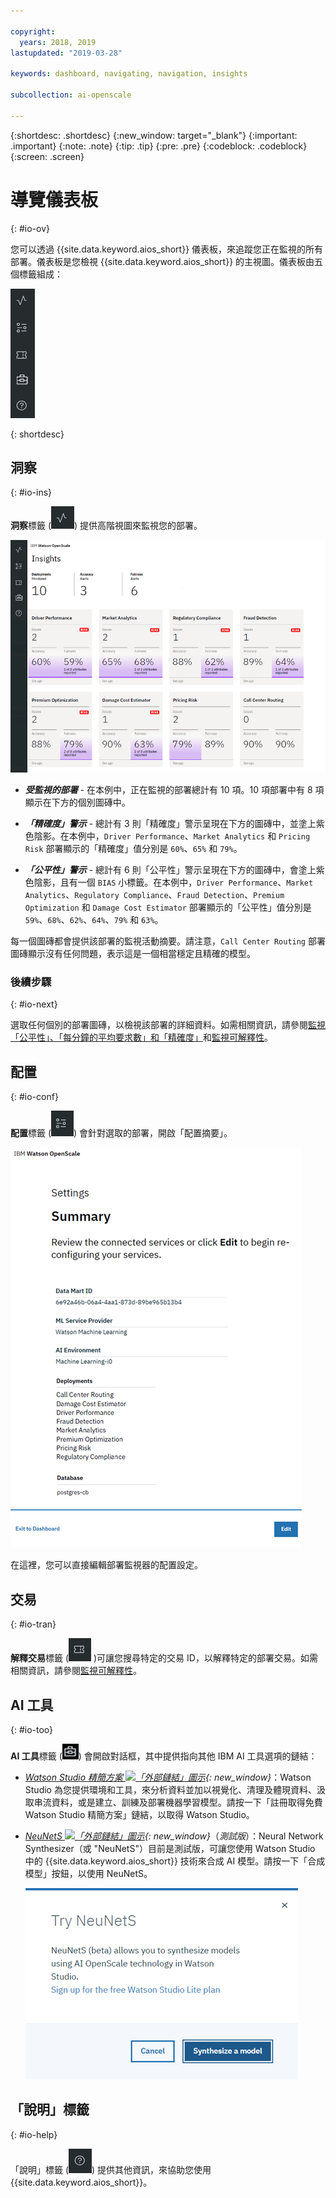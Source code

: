 ```yaml
---

copyright:
  years: 2018, 2019
lastupdated: "2019-03-28"

keywords: dashboard, navigating, navigation, insights

subcollection: ai-openscale

---
```


{:shortdesc: .shortdesc}
{:new_window: target="_blank"}
{:important: .important}
{:note: .note}
{:tip: .tip}
{:pre: .pre}
{:codeblock: .codeblock}
{:screen: .screen}

# 導覽儀表板
{: #io-ov}

您可以透過 {{site.data.keyword.aios_short}} 儀表板，來追蹤您正在監視的所有部署。儀表板是您檢視 {{site.data.keyword.aios_short}} 的主視圖。儀表板由五個標籤組成：

  ![「洞察」標籤](images/insight-tabs.png)

{: shortdesc}

## 洞察
{: #io-ins}

**洞察**標籤 (![「洞察」儀表板](images/insight-dash-tab.png)) 提供高階視圖來監視您的部署。

  ![「洞察」儀表板](images/insight-dashboard.png)

- ***受監視的部署*** - 在本例中，正在監視的部署總計有 10 項。10 項部署中有 8 項顯示在下方的個別圖磚中。

- ***「精確度」警示*** - 總計有 3 則「精確度」警示呈現在下方的圖磚中，並塗上紫色陰影。在本例中，`Driver Performance`、`Market Analytics` 和 `Pricing Risk` 部署顯示的「精確度」值分別是 `60%`、`65%` 和 `79%`。

- ***「公平性」警示*** - 總計有 6 則「公平性」警示呈現在下方的圖磚中，會塗上紫色陰影，且有一個 `BIAS` 小標籤。在本例中，`Driver Performance`、`Market Analytics`、`Regulatory Compliance`、`Fraud Detection`、`Premium Optimization` 和 `Damage Cost Estimator` 部署顯示的「公平性」值分別是 `59%`、`68%`、`62%`、`64%`、`79%` 和 `63%`。

每一個圖磚都會提供該部署的監視活動摘要。請注意，`Call Center Routing` 部署圖磚顯示沒有任何問題，表示這是一個相當穩定且精確的模型。

### 後續步驟
{: #io-next}

選取任何個別的部署圖磚，以檢視該部署的詳細資料。如需相關資訊，請參閱[監視「公平性」、「每分鐘的平均要求數」和「精確度」](/docs/services/ai-openscale?topic=ai-openscale-it-ov)和[監視可解釋性](/docs/services/ai-openscale?topic=ai-openscale-ie-ov)。

## 配置
{: #io-conf}

**配置**標籤 (![「配置」標籤](images/insight-config-tab.png)) 會針對選取的部署，開啟「配置摘要」。

  ![配置摘要](images/insight-config-summary.png)

在這裡，您可以直接編輯部署監視器的配置設定。

## 交易
{: #io-tran}

**解釋交易**標籤 (![「解釋交易」標籤](images/insight-transact-tab.png) )可讓您搜尋特定的交易 ID，以解釋特定的部署交易。如需相關資訊，請參閱[監視可解釋性](/docs/services/ai-openscale?topic=ai-openscale-ie-ov)。

## AI 工具
{: #io-too}

**AI 工具**標籤 (![「AI 工具」標籤](images/aitools.png)) 會開啟對話框，其中提供指向其他 IBM AI 工具選項的鏈結：

- *[Watson Studio 精簡方案 ![「外部鏈結」圖示](../../icons/launch-glyph.svg "「外部鏈結」圖示")](https://dataplatform.cloud.ibm.com/registration/stepone?apps=all&context=wdp){: new_window}*：Watson Studio 為您提供環境和工具，來分析資料並加以視覺化、清理及體現資料、汲取串流資料，或是建立、訓練及部署機器學習模型。請按一下「註冊取得免費 Watson Studio 精簡方案」鏈結，以取得 Watson Studio。

- *[NeuNetS ![「外部鏈結」圖示](../../icons/launch-glyph.svg "「外部鏈結」圖示")](https://dataplatform.cloud.ibm.com/ml/neunets){: new_window}*（*測試版*）：Neural Network Synthesizer（或 "NeuNetS"）目前是測試版，可讓您使用 Watson Studio 中的 {{site.data.keyword.aios_short}} 技術來合成 AI 模型。請按一下「合成模型」按鈕，以使用 NeuNetS。

  ![NeuNetS 對話框](images/neunets-dialog.png)

## 「說明」標籤
{: #io-help}

「說明」標籤 (![「交易」標籤](images/insight-help-tab.png)) 提供其他資訊，來協助您使用 {{site.data.keyword.aios_short}}。
